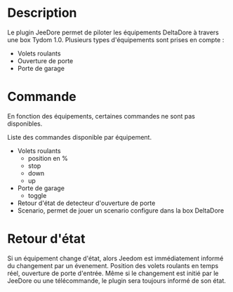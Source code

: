Description 
===

Le plugin JeeDore permet de piloter les équipements DeltaDore à travers une box Tydom 1.0. Plusieurs types d'équipements sont prises en compte :
 * Volets roulants
 * Ouverture de porte
 * Porte de garage

Commande
===
En fonction des équipements, certaines commandes ne sont pas disponibles.

Liste des commandes disponible par équipement.

 * Volets roulants
   * position en %
   * stop
   * down
   * up
 * Porte de garage
   * toggle
 * Retour d'état de detecteur d'ouverture de porte
 * Scenario, permet de jouer un scenario configure dans la box DeltaDore

Retour d'état
===
Si un équipement change d'état, alors Jeedom est immédiatement informé du changement par un évenement. Position des volets roulants en temps réel, ouverture de porte d'entrée.
Même si le changement est initié par le JeeDore ou une télécommande, le plugin sera toujours informé de son état.
